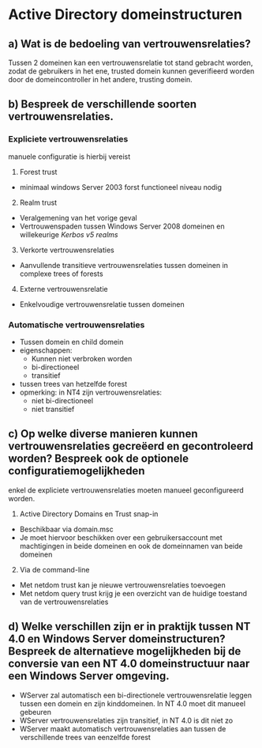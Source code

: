 # Active Directory domeinstructuren

## a) Wat is de bedoeling van vertrouwensrelaties?

Tussen 2 domeinen kan een vertrouwensrelatie tot stand gebracht worden, zodat de
gebruikers in het ene, trusted domein kunnen geverifieerd worden door de
domeincontroller in het andere, trusting domein.

## b) Bespreek de verschillende soorten vertrouwensrelaties.

### Expliciete vertrouwensrelaties

manuele configuratie is hierbij vereist
1. Forest trust
  * minimaal windows Server 2003 forst functioneel niveau nodig
2. Realm trust
  * Veralgemening van het vorige geval
  * Vertrouwenspaden tussen Windows Server 2008 domeinen en willekeurige _Kerbos
    v5 realms_
3. Verkorte vertrouwensrelaties
  * Aanvullende transitieve vertrouwensrelaties tussen domeinen in complexe
    trees of forests
4. Externe vertrouwensrelatie
  * Enkelvoudige vertrouwensrelatie tussen domeinen

### Automatische vertrouwensrelaties

* Tussen domein en child domein
* eigenschappen:
  * Kunnen niet verbroken worden
  * bi-directioneel
  * transitief
* tussen trees van hetzelfde forest
* opmerking: in NT4 zijn vertrouwensrelaties:
  * niet bi-directioneel
  * niet transitief

## c) Op welke diverse manieren kunnen vertrouwensrelaties gecreëerd en gecontroleerd worden? Bespreek ook de optionele configuratiemogelijkheden

enkel de expliciete vertrouwensrelaties moeten manueel geconfigureerd worden.

1. Active Directory Domains en Trust snap-in
  * Beschikbaar via domain.msc
  * Je moet hiervoor beschikken over een gebruikersaccount met machtigingen in
    beide domeinen en ook de domeinnamen van beide domeinen
2. Via de command-line
  * Met netdom trust kan je nieuwe vertrouwensrelaties toevoegen
  * Met netdom query trust krijg je een overzicht van de huidige toestand van de
    vertrouwensrelaties

## d) Welke verschillen zijn er in praktijk tussen NT 4.0 en Windows Server domeinstructuren? Bespreek de alternatieve mogelijkheden bij de conversie van een NT 4.0 domeinstructuur naar een Windows Server omgeving.

* WServer zal automatisch een bi-directionele vertrouwensrelatie leggen tussen
  een domein en zijn kinddomeinen. In NT 4.0 moet dit manueel gebeuren
* WServer vertrouwensrelaties zijn transitief, in NT 4.0 is dit niet zo
* WServer maakt automatisch vertrouwensrelaties aan tussen de verschillende
  trees van eenzelfde forest
